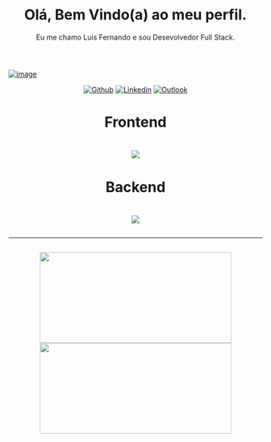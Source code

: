 <html>
  <head>
    <meta name="author" content="Luis Fernando Silva">
    
  </head>
  <body>
    <header align="center">
      <h1 align="center";>Olá, Bem Vindo(a) ao meu perfil.</h1>
      <p align="center";>Eu me chamo Luis Fernando e sou Desevolvedor Full Stack.</p> 
    </header>
  </body>
  
 [![image](https://user-images.githubusercontent.com/20983673/190916521-234dd11a-c566-4af2-98b9-64371e8efb52.png)](#)

  
</html>

<p align="center" data-sourcepos="14:1-18:124" dir="auto">
<a href="https://github.com/Luuhlf"><img src="https://img.shields.io/badge/GitHub-100000?style=for-the-badge&logo=github&logoColor=white" alt="Github"  style="max-width: 100%;"></a>
<a href="https://www.linkedin.com/in/Luuhlf/" rel="nofollow"><img src="https://img.shields.io/badge/LinkedIn-0077B5?style=for-the-badge&logo=linkedin&logoColor=white" alt="Linkedin" style="max-width: 100%;"></a>
<a href="mailto:luisf.sil@hotmail.com"><img src="https://img.shields.io/badge/Outlook-0078D4?style=for-the-badge&logo=microsoft-outlook&logoColor=white" alt="Outlook" style="max-width: 100%;"></a>

</p>

<div align="center" data-sourcepos="14:1-18:124" dir="auto">
  <h1>Frontend<h1/>
  <img src="https://skillicons.dev/icons?i=html,css,js,react,styledcomponents,materialui,figma,redux"/>
  <h1>Backend<h1/>
  <img src="https://skillicons.dev/icons?i=js,ts,nodejs,express,mysql,jest"/>
<div/>

---
  

<div align="center">
  <img align="center" height="180em" width="380px" src="https://github-readme-stats.vercel.app/api?username=Luuhlf&theme=dark&show_icons=true" />
  <img align="center" height="180em" width="380px" src="https://github-readme-stats.vercel.app/api/top-langs/?username=Luuhlf&theme=dark&layout=compact" /> 
</div>

<!---
Luuhlf/Luuhlf is a ✨ special ✨ repository because its `README.md` (this file) appears on your GitHub profile.
You can click the Preview link to take a look at your changes.
--->
